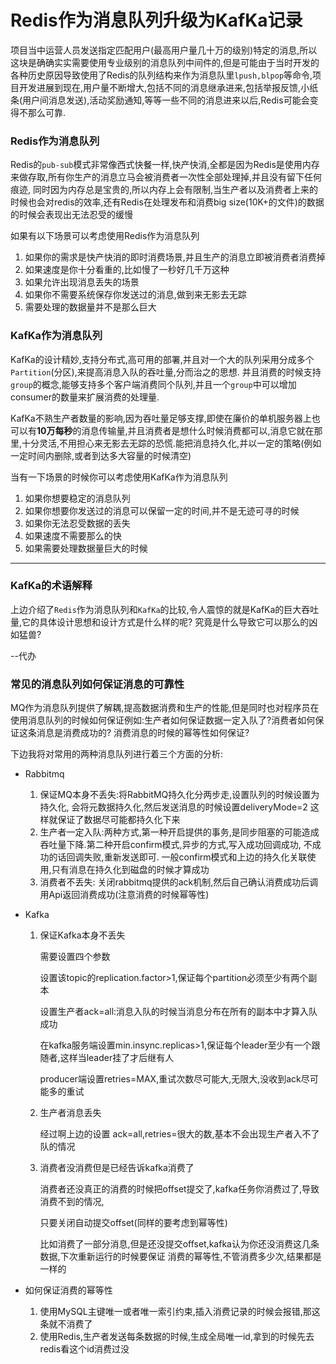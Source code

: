 # Redis作为消息队列升级为KafKa记录
项目当中运营人员发送指定匹配用户(最高用户量几十万的级别)特定的消息,所以这块是确确实实需要使用专业级别的消息队列中间件的,但是可能由于当时开发的各种历史原因导致使用了Redis的队列结构来作为消息队里`lpush,blpop`等命令,项目开发进展到现在,用户量不断增大,包括不同的消息继承进来,包括举报反馈,小纸条(用户间消息发送),活动奖励通知,等等一些不同的消息进来以后,Redis可能会变得不那么可靠.

### Redis作为消息队列
Redis的`pub-sub`模式非常像西式快餐一样,快产快消,全都是因为Redis是使用内存来做存取,所有你生产的消息立马会被消费者一次性全部处理掉,并且没有留下任何痕迹, 同时因为内存总是宝贵的,所以内存上会有限制,当生产者以及消费者上来的时候也会对redis的效率,还有Redis在处理发布和消费big size(10K+的文件)的数据的时候会表现出无法忍受的缓慢

如果有以下场景可以考虑使用Redis作为消息队列

1. 如果你的需求是快产快消的即时消费场景,并且生产的消息立即被消费者消费掉
2. 如果速度是你十分看重的,比如慢了一秒好几千万这种
3. 如果允许出现消息丢失的场景
4. 如果你不需要系统保存你发送过的消息,做到来无影去无踪
5. 需要处理的数据量并不是那么巨大


### KafKa作为消息队列
KafKa的设计精妙,支持分布式,高可用的部署,并且对一个大的队列采用分成多个`Partition`(分区),来提高消息入队的吞吐量,分而治之的思想. 并且消费的时候支持`group`的概念,能够支持多个客户端消费同个队列,并且一个`group`中可以增加consumer的数量来扩展消费的处理量.

KafKa不熟生产者数量的影响,因为吞吐量足够支撑,即使在廉价的单机服务器上也可以有**10万每秒**的消息传输量,并且消费者是想什么时候消费都可以,消息它就在那里,十分灵活,不用担心来无影去无踪的恐慌.能把消息持久化,并以一定的策略(例如一定时间内删除,或者到达多大容量的时候清空)

当有一下场景的时候你可以考虑使用KafKa作为消息队列

1. 如果你想要稳定的消息队列
2. 如果你想要你发送过的消息可以保留一定的时间,并不是无迹可寻的时候
3. 如果你无法忍受数据的丢失
4. 如果速度不需要那么的快
5. 如果需要处理数据量巨大的时候


---

### KafKa的术语解释
上边介绍了`Redis`作为消息队列和`KafKa`的比较,令人震惊的就是KafKa的巨大吞吐量,它的具体设计思想和设计方式是什么样的呢? 究竟是什么导致它可以那么的凶如猛兽?

--代办


### 常见的消息队列如何保证消息的可靠性

MQ作为消息队列提供了解耦,提高数据消费和生产的性能,但是同时也对程序员在使用消息队列的时候如何保证例如:生产者如何保证数据一定入队了?消费者如何保证这条消息是消费成功的? 消费消息的时候的幂等性如何保证?

下边我将对常用的两种消息队列进行着三个方面的分析:

- Rabbitmq

	1. 保证MQ本身不丢失:将RabbitMQ持久化分两步走,设置队列的时候设置为持久化,
	会将元数据持久化,然后发送消息的时候设置deliveryMode=2 这样就保证了数据尽可能都持久化下来
	2. 生产者一定入队:两种方式,第一种开启提供的事务,是同步阻塞的可能造成吞吐量下降.第二种开启confirm模式,异步的方式,写入成功回调成功,
	不成功的话回调失败,重新发送即可. 一般confirm模式和上边的持久化关联使用,只有消息在持久化到磁盘的时候才算成功
	3. 消费者不丢失: 关闭rabbitmq提供的ack机制,然后自己确认消费成功后调用Api返回消费成功(注意消费的时候幂等性)

- Kafka

	1. 保证Kafka本身不丢失

		需要设置四个参数
		
		设置该topic的replication.factor>1,保证每个partition必须至少有两个副本
		
		设置生产者ack=all:消息入队的时候当消息分布在所有的副本中才算入队成功
		
		在kafka服务端设置min.insync.replicas>1,保证每个leader至少有一个跟随者,这样当leader挂了才后继有人
		
		producer端设置retries=MAX,重试次数尽可能大,无限大,没收到ack尽可能多的重试
		
	2. 生产者消息丢失

		经过啊上边的设置 ack=all,retries=很大的数,基本不会出现生产者入不了队的情况
		
	3. 消费者没消费但是已经告诉kafka消费了

		消费者还没真正的消费的时候把offset提交了,kafka任务你消费过了,导致消费不到的情况,
		
		只要关闭自动提交offset(同样的要考虑到幂等性)
		
		比如消费了一部分消息,但是还没提交offset,kafka认为你还没消费这几条数据,下次重新运行的时候要保证
		消费的幂等性,不管消费多少次,结果都是一样的
		
- 如何保证消费的幂等性

	1. 使用MySQL主键唯一或者唯一索引约束,插入消费记录的时候会报错,那这条就不消费了
	2. 使用Redis,生产者发送每条数据的时候,生成全局唯一id,拿到的时候先去redis看这个id消费过没

	
		
		
		
		
		
		


